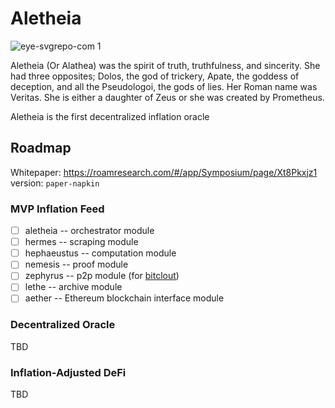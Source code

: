 # Aletheia

![eye-svgrepo-com 1](https://user-images.githubusercontent.com/13405632/124463274-558e7180-dd9b-11eb-8b9d-0aa2f0b7f851.png)

Aletheia (Or Alathea) was the spirit of truth, truthfulness, and sincerity. She had three opposites; Dolos, the god of trickery, Apate, the goddess of deception, and all the Pseudologoi, the gods of lies. Her Roman name was Veritas. She is either a daughter of Zeus or she was created by Prometheus.

Aletheia is the first decentralized inflation oracle


## Roadmap

Whitepaper: https://roamresearch.com/#/app/Symposium/page/Xt8Pkxjz1
version: `paper-napkin`

### MVP Inflation Feed
- [ ] aletheia -- orchestrator module
- [ ] hermes -- scraping module
- [ ] hephaeustus -- computation module
- [ ] nemesis -- proof module
- [ ] zephyrus -- p2p module (for [bitclout](https://bitclout.com))
- [ ] lethe -- archive module
- [ ] aether -- Ethereum blockchain interface module

### Decentralized Oracle
TBD
### Inflation-Adjusted DeFi
TBD